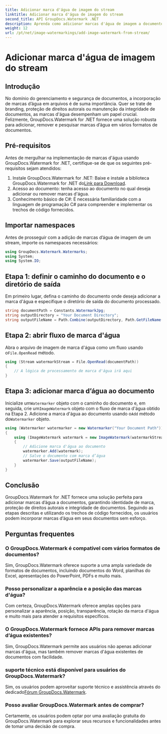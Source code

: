 ```yaml
---
title: Adicionar marca d'água de imagem do stream
linktitle: Adicionar marca d'água de imagem do stream
second_title: API GroupDocs.Watermark .NET
description: Aprenda como adicionar marcas d'água de imagem a documentos usando GroupDocs.Watermark for .NET. Siga nosso guia passo a passo para integração perfeita de marca d’água.
weight: 12
url: /pt/net/image-watermarkings/add-image-watermark-from-stream/
---
```


# Adicionar marca d'água de imagem do stream

## Introdução
No domínio do gerenciamento e segurança de documentos, a incorporação de marcas d’água em arquivos é de suma importância. Quer se trate de branding, proteção de direitos autorais ou manutenção da integridade de documentos, as marcas d'água desempenham um papel crucial. Felizmente, GroupDocs.Watermark for .NET fornece uma solução robusta para adicionar, remover e pesquisar marcas d’água em vários formatos de documentos.
## Pré-requisitos
Antes de mergulhar na implementação de marcas d'água usando GroupDocs.Watermark for .NET, certifique-se de que os seguintes pré-requisitos sejam atendidos:
1.  Instale GroupDocs.Watermark for .NET: Baixe e instale a biblioteca GroupDocs.Watermark for .NET do[Link para Download](https://releases.groupdocs.com/Watermark/net/).
2. Acesso ao documento: tenha acesso ao documento no qual deseja adicionar ou remover marcas d'água.
3. Conhecimento básico de C#: É necessária familiaridade com a linguagem de programação C# para compreender e implementar os trechos de código fornecidos.

## Importar namespaces
Antes de prosseguir com a adição de marcas d’água de imagem de um stream, importe os namespaces necessários:
```csharp
using GroupDocs.Watermark.Watermarks;
using System;
using System.IO;
```

## Etapa 1: definir o caminho do documento e o diretório de saída
Em primeiro lugar, defina o caminho do documento onde deseja adicionar a marca d'água e especifique o diretório de saída do documento processado.
```csharp
string documentPath = Constants.WatermarkJpg;
string outputDirectory = "Your Document Directory";
string outputFileName = Path.Combine(outputDirectory, Path.GetFileName(documentPath));
```
## Etapa 2: abrir fluxo de marca d'água
 Abra o arquivo de imagem de marca d'água como um fluxo usando o`File.OpenRead` método.
```csharp
using (Stream watermarkStream = File.OpenRead(documentPath))
{
    // A lógica de processamento de marca d'água irá aqui
}
```
## Etapa 3: adicionar marca d’água ao documento
 Inicialize um`Watermarker` objeto com o caminho do documento e, em seguida, crie um`ImageWatermark` objeto com o fluxo de marca d'água obtido na Etapa 2. Adicione a marca d'água ao documento usando o`Add` método do`Watermarker` objeto.
```csharp
using (Watermarker watermarker = new Watermarker("Your Document Path"))
{
    using (ImageWatermark watermark = new ImageWatermark(watermarkStream))
    {
        // Adicione marca d'água ao documento
        watermarker.Add(watermark);
        // Salve o documento com marca d’água
        watermarker.Save(outputFileName);
    }
}
```

## Conclusão
GroupDocs.Watermark for .NET fornece uma solução perfeita para adicionar marcas d’água a documentos, garantindo identidade de marca, proteção de direitos autorais e integridade de documentos. Seguindo as etapas descritas e utilizando os trechos de código fornecidos, os usuários podem incorporar marcas d’água em seus documentos sem esforço.
## Perguntas frequentes
### O GroupDocs.Watermark é compatível com vários formatos de documentos?
Sim, GroupDocs.Watermark oferece suporte a uma ampla variedade de formatos de documentos, incluindo documentos do Word, planilhas do Excel, apresentações do PowerPoint, PDFs e muito mais.
### Posso personalizar a aparência e a posição das marcas d'água?
Com certeza, GroupDocs.Watermark oferece amplas opções para personalizar a aparência, posição, transparência, rotação da marca d'água e muito mais para atender a requisitos específicos.
### O GroupDocs.Watermark fornece APIs para remover marcas d’água existentes?
Sim, GroupDocs.Watermark permite aos usuários não apenas adicionar marcas d'água, mas também remover marcas d'água existentes de documentos com facilidade.
### suporte técnico está disponível para usuários do GroupDocs.Watermark?
 Sim, os usuários podem aproveitar suporte técnico e assistência através do dedicado[Fórum GroupDocs.Watermark](https://forum.groupdocs.com/c/watermark/19).
### Posso avaliar GroupDocs.Watermark antes de comprar?
Certamente, os usuários podem optar por uma avaliação gratuita do GroupDocs.Watermark para explorar seus recursos e funcionalidades antes de tomar uma decisão de compra.